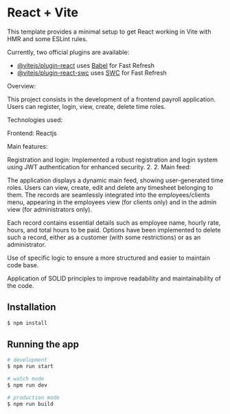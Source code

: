 # React + Vite

This template provides a minimal setup to get React working in Vite with HMR and some ESLint rules.

Currently, two official plugins are available:

- [@vitejs/plugin-react](https://github.com/vitejs/vite-plugin-react/blob/main/packages/plugin-react/README.md) uses [Babel](https://babeljs.io/) for Fast Refresh
- [@vitejs/plugin-react-swc](https://github.com/vitejs/vite-plugin-react-swc) uses [SWC](https://swc.rs/) for Fast Refresh

Overview:

This project consists in the development of a frontend payroll application. Users can register, login, view, create, delete time roles.

Technologies used:

Frontend: Reactjs

Main features:

Registration and login:
Implemented a robust registration and login system using JWT authentication for enhanced security. 2. 2. Main feed:

The application displays a dynamic main feed, showing user-generated time roles. Users can view, create, edit and delete any timesheet belonging to them. The records are seamlessly integrated into the employees/clients menu, appearing in the employees view (for clients only) and in the admin view (for administrators only).

Each record contains essential details such as employee name, hourly rate, hours, and total hours to be paid.  Options have been implemented to delete such a record, either as a customer (with some restrictions) or as an administrator.

Use of specific logic to ensure a more structured and easier to maintain code base.

Application of SOLID principles to improve readability and maintainability of the code.

## Installation

```bash
$ npm install
```

## Running the app

```bash
# development
$ npm run start

# watch mode
$ npm run dev

# production mode
$ npm run build
```